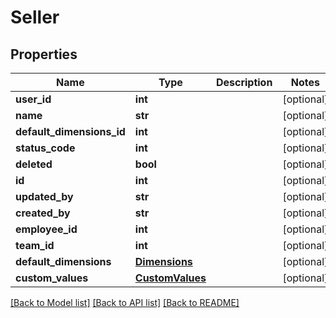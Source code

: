 # Seller

## Properties
Name | Type | Description | Notes
------------ | ------------- | ------------- | -------------
**user_id** | **int** |  | [optional] 
**name** | **str** |  | [optional] 
**default_dimensions_id** | **int** |  | [optional] 
**status_code** | **int** |  | [optional] 
**deleted** | **bool** |  | [optional] 
**id** | **int** |  | [optional] 
**updated_by** | **str** |  | [optional] 
**created_by** | **str** |  | [optional] 
**employee_id** | **int** |  | [optional] 
**team_id** | **int** |  | [optional] 
**default_dimensions** | [**Dimensions**](Dimensions.md) |  | [optional] 
**custom_values** | [**CustomValues**](CustomValues.md) |  | [optional] 

[[Back to Model list]](../README.md#documentation-for-models) [[Back to API list]](../README.md#documentation-for-api-endpoints) [[Back to README]](../README.md)

